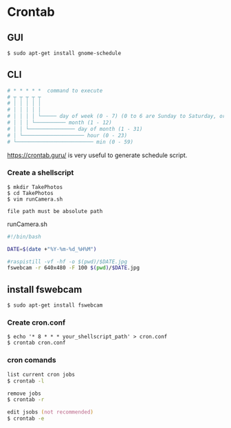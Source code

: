 # Crontab

## GUI
```zsh
$ sudo apt-get install gnome-schedule
```

## CLI


```zsh
# * * * * *  command to execute
# ┬ ┬ ┬ ┬ ┬
# │ │ │ │ │
# │ │ │ │ │
# │ │ │ │ └───── day of week (0 - 7) (0 to 6 are Sunday to Saturday, or use names; 7 is Sunday, the same as 0)
# │ │ │ └────────── month (1 - 12)
# │ │ └─────────────── day of month (1 - 31)
# │ └──────────────────── hour (0 - 23)
# └───────────────────────── min (0 - 59)
```

https://crontab.guru/ is very useful to generate schedule script.  

### Create a shellscript
```
$ mkdir TakePhotos
$ cd TakePhotos
$ vim runCamera.sh
```

`file path must be absolute path`

runCamera.sh
```bash
#!/bin/bash

DATE=$(date +"%Y-%m-%d_%H%M")

#raspistill -vf -hf -o $(pwd)/$DATE.jpg
fswebcam -r 640x480 -F 100 $(pwd)/$DATE.jpg

```

## install fswebcam
```
$ sudo apt-get install fswebcam
```

### Create cron.conf
```
$ echo '* 8 * * * your_shellscript_path' > cron.conf
$ crontab cron.conf
```

### cron comands
```zsh
list current cron jobs
$ crontab -l 

remove jobs
$ crontab -r

edit jsobs (not recommended)
$ crontab -e
```
